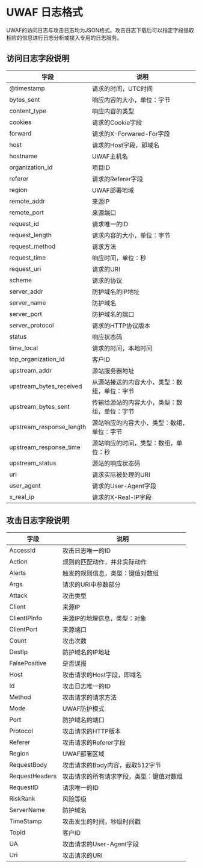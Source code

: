 # UWAF 日志格式

UWAF的访问日志与攻击日志均为JSON格式。攻击日志下载后可以指定字段提取相应的信息进行日志分析或接入专用的日志服务。

## 访问日志字段说明

|字段|说明|
|-------------------------|---|
|@timestamp               | 请求的时间，UTC时间  |
|bytes_sent               | 响应内容的大小，单位：字节  |
|content_type             | 响应内容的类型  |
|cookies                  | 请求的Cookie字段  |
|forward                  | 请求的X-Forwared-For字段  |
|host                     | 请求的Host字段，即域名  |
|hostname                 | UWAF主机名  |
|organization_id          | 项目ID  |
|referer                  | 请求的Referer字段  |
|region                   | UWAF部署地域  |
|remote_addr              | 来源IP  |
|remote_port              | 来源端口  |
|request_id               | 请求唯一的ID  |
|request_length           | 请求内容的大小，单位：字节  |
|request_method           | 请求方法  |
|request_time             | 响应时间，单位：秒  |
|request_uri              | 请求的URI  |
|scheme                   | 请求的协议  |
|server_addr              | 防护域名的IP地址  |
|server_name              | 防护域名  |
|server_port              | 防护域名的端口  |
|server_protocol          | 请求的HTTP协议版本  |
|status                   | 响应状态码  |
|time_local               | 请求的时间，本地时间  |
|top_organization_id      | 客户ID  |
|upstream_addr            | 源站服务器地址  |
|upstream_bytes_received  | 从源站接送的内容大小，类型：数组，单位：字节  |
|upstream_bytes_sent      | 传输给源站的内容大小，类型：数组，单位：字节  |
|upstream_response_length | 源站响应的内容大小，类型：数组，单位：字节  |
|upstream_response_time   | 源站响应的时间，类型：数组，单位：秒  |
|upstream_status          | 源站的响应状态码  |
|uri                      | 请求实际被处理的URI  |
|user_agent               | 请求的User-Agent字段  |
|x_real_ip                | 请求的X-Real-IP字段  |


## 攻击日志字段说明

|字段|说明|
|--------------|---|
|AccessId      | 攻击日志唯一的ID  |
|Action        | 规则的匹配动作，并非实际动作  |
|Alerts        | 触发的规则信息，类型：键值对数组  |
|Args          | 请求的URI中参数部分  |
|Attack        | 攻击类型  |
|Client        | 来源IP  |
|ClientIPInfo  | 来源IP的地理信息，类型：对象  |
|ClientPort    | 来源端口  |
|Count         | 攻击次数  |
|DestIp        | 防护域名的IP地址  |
|FalsePositive | 是否误报  |
|Host          | 攻击请求的Host字段，即域名  |
|Id            | 攻击日志唯一的ID  |
|Method        | 攻击请求的请求方法  |
|Mode          | UWAF防护模式  |
|Port          | 防护域名的端口  |
|Protocol      | 攻击请求的HTTP版本  |
|Referer       | 攻击请求的Referer字段  |
|Region        | UWAF部署区域  |
|RequestBody   | 攻击请求的Body内容，截取512字节  |
|RequestHeaders| 攻击请求的所有请求字段，类型：键值对数组  |
|RequestID     | 请求唯一的ID  |
|RiskRank      | 风险等级  |
|ServerName    | 防护域名  |
|TimeStamp     | 攻击发生的时间，秒级时间戳  |
|TopId         | 客户ID  |
|UA            | 攻击请求的User-Agent字段  |
|Uri           | 攻击请求的URI  |

